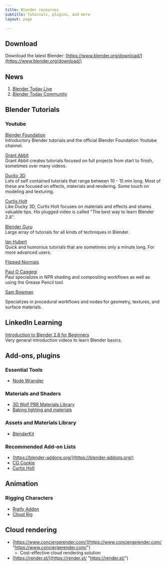 ```yaml
---
title: Blender resources
subtitle: Tutorials, plugins, and more
layout: page

---
```

## Download

Download the latest Blender: [https://www.blender.org/download/](https://www.blender.org/download/)

## News

1. [Blender Today Live](https://www.youtube.com/playlist?list=PLa1F2ddGya_87HJ72v_IgKUTNLIXSMfvB)
2. [Blender Today Community](http://blender.today/)

## Blender Tutorials

### Youtube

[Blender Foundation](https://www.youtube.com/playlist?list=PLa1F2ddGya_-UvuAqHAksYnB0qL9yWDO6)  
Introductory Blender tutorials and the official Blender Foundation Youtube channel.

[Grant Abbit](https://www.youtube.com/channel/UCZFUrFoqvqlN8seaAeEwjlw)  
Grant Abbit creates tutorials focused on full projects from start to finish, sometimes over many videos.

[Ducky 3D](https://www.youtube.com/channel/UCuNhGhbemBkdflZ1FGJ0lUQ/videos)  
Lots of self contained tutorials that range between 10 - 15 min long. Most of these are focused on effects, materials and rendering. Some touch on modeling and texturing.

[Curtis Holt](https://www.youtube.com/channel/UCzghqpGuEmk4YdVewxA79GA/videos)  
Like Ducky 3D, Curtis Holt focuses on materials and effects and shares valuable tips. His plugged video is called "The best way to learn Blender 2.8".

[Blender Guru](https://www.youtube.com/user/AndrewPPrice/videos)  
Large array of tutorials for all kinds of techniques in Blender.

[Ian Hubert](https://www.youtube.com/user/mrdodobird/videos)  
Quick and humorous tutorials that are sometimes only a minute long. For more advanced users.

[Flipped Normals](https://www.youtube.com/user/FlippedNormalsTuts/playlists)

[Paul O Caggegi](https://www.youtube.com/channel/UCEhYWUp3jRKQF7GHjhpcI_g)  
Paul specializes in NPR shading and compositing workflows as well as using the Grease Pencil tool.

[Sam Bowman](https://www.youtube.com/channel/UCbODs2qqHISelcvKZybRMKg "Sam Bowman")

Specializes in procedural workflows and nodes for geometry, textures, and surface materials.

## LinkedIn Learning

[Introduction to Blender 2.8 for Beginners](https://www.linkedin.com/learning/blender-2-8-essential-training-2/introducing-blender-2-8-for-beginners)  
Very general introduction videos to learn Blender basics.

## Add-ons, plugins

### Essential Tools

* [Node Wrangler](https://docs.blender.org/manual/en/latest/addons/node/node_wrangler.html)

### Materials and Shaders

* [3D Wolf PBR Materials Library](https://3d-wolf.com/products/materials.html)
* [Baking lighting and materials](https://3dbystedt.gumroad.com/l/JAqLT)

### Assets and Materials Library

* [BlenderKit](https://www.blenderkit.com/get-blenderkit/)

### Recommended Add-on Lists

* [https://blender-addons.org/](https://blender-addons.org/)
* [CG Cookie](https://cgcookie.com/articles/the-top-10-modeling-addons-for-blender-2-8)
* [Curtis Holt](https://www.youtube.com/watch?v=aTDF94CU5wc)

## Animation

### Rigging Characters

* [Rigify Addon]()
* [Cloud Rig]()

## Cloud rendering

* [https://www.conciergerender.com/](https://www.conciergerender.com/ "https://www.conciergerender.com/")
  * Cost-effective cloud rendering solution
* [https://render.st/](https://render.st/ "https://render.st/")